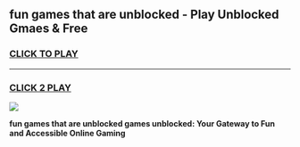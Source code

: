 
## fun games that are unblocked - Play Unblocked Gmaes & Free
<h3>
<a href="https://news.freeplayer.one?title=fun_games_that_are_unblocked&ref=16F">CLICK TO PLAY</a></h3>
<hr>

<h3>
<a href="https://news.freeplayer.one?title=fun_games_that_are_unblocked&ref=16F">CLICK 2 PLAY</a>
  
</h3>

<a href="https://news.freeplayer.one?title=fun_games_that_are_unblocked&ref=16F/"><img src="https://clearcache.store/games.png"></a>


**fun games that are unblocked games unblocked: Your Gateway to Fun and Accessible Online Gaming**
